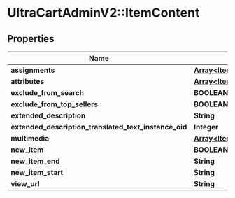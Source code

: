 # UltraCartAdminV2::ItemContent

## Properties
Name | Type | Description | Notes
------------ | ------------- | ------------- | -------------
**assignments** | [**Array&lt;ItemContentAssignment&gt;**](ItemContentAssignment.md) |  | [optional] 
**attributes** | [**Array&lt;ItemContentAttribute&gt;**](ItemContentAttribute.md) |  | [optional] 
**exclude_from_search** | **BOOLEAN** |  | [optional] 
**exclude_from_top_sellers** | **BOOLEAN** |  | [optional] 
**extended_description** | **String** |  | [optional] 
**extended_description_translated_text_instance_oid** | **Integer** |  | [optional] 
**multimedia** | [**Array&lt;ItemContentMultimedia&gt;**](ItemContentMultimedia.md) |  | [optional] 
**new_item** | **BOOLEAN** |  | [optional] 
**new_item_end** | **String** |  | [optional] 
**new_item_start** | **String** |  | [optional] 
**view_url** | **String** |  | [optional] 


